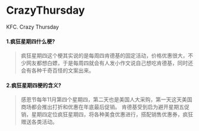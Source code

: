 # CrazyThursday
KFC. Crazy Thursday


#### 1.疯狂星期四什么梗?
> 疯狂星期四这个梗其实说的是每周四肯德基的固定活动，价格优惠很大，不少网友都想白嫖，于是每周四就会有人发小作文说自己想吃肯德基，同时还会有各种千奇百怪的文案出来。

#### 2.疯狂星期四梗的含义?
> 感恩节每年11月第四个星期四，第二天也是美国人大采购，第一天这天美国商场都会推出打折和优惠在年底最后促销。
> 肯德基受到启为避开星期五促销，星期四定位疯狂星期四，将各种美食优惠进行，搭配销售优惠券，疯狂赠送各类活动。

